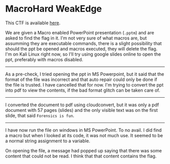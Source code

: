 # MacroHard WeakEdge

This CTF is available [here](https://play.picoctf.org/practice/challenge/130?category=4&page=1&solved=1).

We are given a Macro enabled PowerPoint presentation (`.pptm`) and are asked to find the flag in it. I'm not very sure of what macros are, but assumming they are executable commands, there is a slight possibility that should the ppt be opened and macros executed, they will delete the flag. I'm on Kali Linux right now, so I'll try using google slides online to open the ppt, preferably with macros disabled.

---

As a pre-check, I tried opening the ppt in MS Powerpoint, but it said that the format of the file was incorrect and that auto repair could only be done if the file is trusted. I have cancelled that for now. I'm trying to convert the ppt into pdf to view the contents, if the bad format glitch can be taken care of.

---

I converted the document to pdf using cloudconvert, but it was only a pdf document with 57 pages (slides) and the only visible text was on the first slide, that said `Forensics is fun`.

---

I have now run the file on windows in MS PowerPoint. To no avail. I did find a macro but when I looked at its code, it was not much use. It seemed to be a normal string assignment to a variable.

On opening the file, a message had popped up saying that there was some content that could not be read. I think that that content contains the flag.
